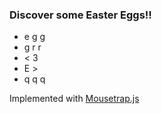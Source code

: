 ### Discover some Easter Eggs!!

* e g g
* g r r
* < 3
* E >
* q q q 

Implemented with [Mousetrap.js](https://craig.is/killing/mice)